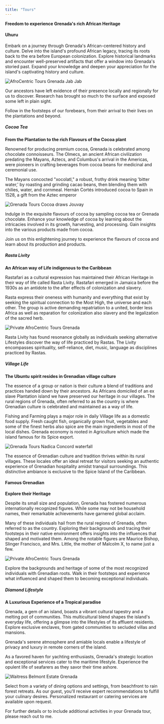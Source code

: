 ```yaml
---
title: "Tours"
---
```


**Freedom to experience Grenada's rich African Heritage**

#### Uhuru

Embark on a journey through Grenada's African-centered history and culture. Delve into the island's profound African legacy, tracing its roots back to the era before European colonization. Explore historical landmarks and encounter well-preserved artifacts that offer a window into Grenada's storied past. Expand your knowledge and deepen your appreciation for the island's captivating history and culture.

![AfroCentric Tours Grenada Jab Jab](../images/Grenada-Jab-Jab02.jpg.jpeg)

Our ancestors have left evidence of their presence locally and regionally for us to discover. Research has brought so much to the surface and exposed some left in plain sight.

Follow in the footsteps of our forebears, from their arrival to their lives on the plantations and beyond.

##### Cocoa Tea

**From the Plantation to the rich Flavours of the Cocoa plant**

Renowned for producing premium cocoa, Grenada is celebrated among chocolate connoisseurs. The Olmecs, an ancient African civilization predating the Mayans, Aztecs, and Columbus's arrival in the Americas, were pioneers in crafting beverages from cocoa beans for medicinal and ceremonial use.

The Mayans concocted "xocolatl," a robust, frothy drink meaning 'bitter water,' by roasting and grinding cacao beans, then blending them with chilies, water, and cornmeal. Hernán Cortés introduced cocoa to Spain in 1528, a gift from the Aztec emperor

![Grenada Tours Cocoa draws Jouvay](../images/cocoa-draws-jouvay.jpg)

Indulge in the exquisite flavours of cocoa by sampling cocoa tea or Grenada chocolate. Enhance your knowledge of cocoa by learning about the intricacies involved in its growth, harvesting, and processing. Gain insights into the various products made from cocoa.

Join us on this enlightening journey to experience the flavours of cocoa and learn about its production and products.

##### Rasta Livity

**An African way of Life indigenous to the Caribbean**

Rastafari as a cultural expression has maintained their African Heritage in their way of life called Rasta Livity. Rastafari emerged in Jamaica before the 1930s as an antidote to the after effects of colonization and slavery.

Rasta express their oneness with humanity and everything that exist by seeking the spiritual connection to the Most High, the universe and each other. The group is active demanding repatriation to a united, border less Africa as well as reparation for colonization also slavery and the legalization of the sacred herb.

![Private AfroCentric Tours Grenada](../images/rasta-village.jpg)

Rasta Livity has found resonance globally as individuals seeking alternative Lifestyles discover the way of life practiced by Rastas. The Livity encompasses spirituality, self-reliance, diet, music, language as disciplines practiced by Rastas.

##### Village Life

**The Ubuntu spirit resides in Grenadian village culture**

The essence of a group or nation is their culture a blend of traditions and practices handed down by their ancestors. As Africans domiciled of an ex slave Plantation island we have preserved our heritage in our villages. The rural regions of Grenada, often referred to as the country is where Grenadian culture is celebrated and maintained as a way of life.

Fishing and Farming plays a major role in daily Village life as a domestic food supply. Fresh caught fish, organically grown fruit, vegetables and some of the finest herbs also spice are the main ingredients in most of the local dishes. Grenada economy is rooted in Agriculture which made the island famous for its Spice export.

![Grenada Tours Nadica Concord waterfall](../images/nadica-concord.jpg)

The essence of Grenadian culture and tradition thrives within its rural villages. These locales offer an ideal retreat for visitors seeking an authentic experience of Grenadian hospitality amidst tranquil surroundings. This distinctive ambiance is exclusive to the Spice Island of the Caribbean.

#### Famous Grenadian

**Explore their Heritage**

Despite its small size and population, Grenada has fostered numerous internationally recognized figures. While some may not be household names, their remarkable achievements have garnered global acclaim.

Many of these individuals hail from the rural regions of Grenada, often referred to as the country. Exploring their backgrounds and tracing their footsteps in their native environment offers insights into the influences that shaped and motivated them. Among the notable figures are Maurice Bishop, Slinger Francisco, and Mrs. Little, the mother of Malcolm X, to name just a few.

![Private AfroCentric Tours Grenada](../images/maurice-fidel.jpg)

Explore the backgrounds and heritage of some of the most recognized individuals with Grenadian roots. Walk in their footsteps and experience what influenced and shaped them to becoming exceptional individuals.

##### Diamond Lifestyle

**A Luxurious Experience of a Tropical paradise**

Grenada, a gem of an island, boasts a vibrant cultural tapestry and a melting pot of communities. This multicultural blend shapes the island's everyday life, offering a glimpse into the lifestyles of its affluent residents. Explore exclusive enclaves, from gated communities to secluded villas and mansions.

Grenada's serene atmosphere and amiable locals enable a lifestyle of privacy and luxury in remote corners of the island.

As a favored haven for yachting enthusiasts, Grenada's strategic location and exceptional services cater to the maritime lifestyle. Experience the opulent life of seafarers as they savor their time ashore.

![Waitress Belmont Estate Grenada](../images/waitress1.jpg)

Select from a variety of dining options and settings, from beachfront to rain forest retreats. As our guest, you'll receive expert recommendations to fulfill your culinary desires. Personalized restaurant or catering services are available upon request.

For further details or to include additional activities in your Grenada tour, please reach out to me.
